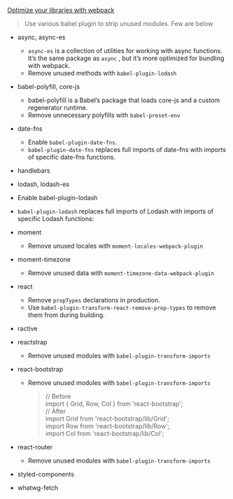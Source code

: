 [Optimize your libraries with webpack](https://github.com/GoogleChromeLabs/webpack-libs-optimizations)
> Use various babel plugin to strip unused modules. Few are below
 - async, async-es
   - `async-es` is a collection of utilities for working with async functions. It’s the same package as `async` , but it’s more optimized for bundling with webpack.
   - Remove unused methods with `babel-plugin-lodash`
 - babel-polyfill, core-js
   - babel-polyfill is a Babel’s package that loads core-js and a custom regenerator runtime.
   - Remove unnecessary polyfills with `babel-preset-env`
 - date-fns
   - Enable `babel-plugin-date-fns`.
   - `babel-plugin-date-fns` replaces full imports of date-fns with imports of specific date-fns functions.
 - handlebars
  - lodash, lodash-es
   - Enable babel-plugin-lodash
   - `babel-plugin-lodash` replaces full imports of Lodash with imports of specific Lodash functions:
 - moment
   - Remove unused locales with `moment-locales-webpack-plugin`
 - moment-timezone
   - Remove unused data with `moment-timezone-data-webpack-plugin`
 - react
   - Remove `propTypes` declarations in production.
   - Use `babel-plugin-transform-react-remove-prop-types` to remove them from during building.
 - ractive
 - reactstrap
   - Remove unused modules with `babel-plugin-transform-imports`
 - react-bootstrap
   - Remove unused modules with `babel-plugin-transform-imports`
        > // Before<br>
        import { Grid, Row, Col } from 'react-bootstrap';<br>
        // After<br>
        import Grid from 'react-bootstrap/lib/Grid';<br>
        import Row from 'react-bootstrap/lib/Row';<br>
        import Col from 'react-bootstrap/lib/Col';
    
 - react-router
   - Remove unused modules with `babel-plugin-transform-imports`
 - styled-components
 - whatwg-fetch